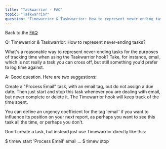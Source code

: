 ```yaml
---
title: "Taskwarrior - FAQ"
topic: "Taskwarrior"
question: "Timewarrior & Taskwarrior: How to represent never-ending tasks?"
---
```


Back to the [FAQ](/support/faq)

Q: Timewarrior & Taskwarrior: How to represent never-ending tasks?

What's a reasonable way to represent never-ending tasks for the purposes of tracking time when using the Taskwarrior hook? Take, for instance, email, which is not really a task you can cross off, but still something you'd prefer to log time against.

A: Good question.
Here are two suggestions:

Create a "Process Email" task, with an email tag, but do not assign a due date.
Then just start and stop this task whenever you are dealing with email, but never complete or delete it.
The Timewarrior hook will keep track of the time spent.

You can define an urgency coefficient for the tag 'email' if you want to influence its position on your next report, as perhaps you want to see this task all the time, or perhaps you don't.
 
Don't create a task, but instead just use Timewarrior directly like this:

$ timew start 'Process Email' email
...
$ timew stop

